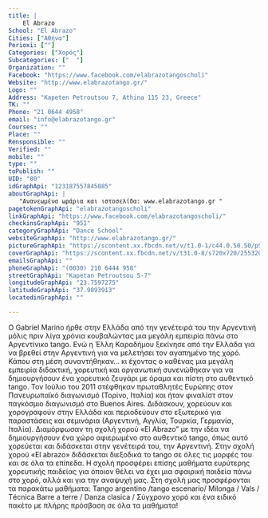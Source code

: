 ```yaml
---
title: |
    El Abrazo
School: "El Abrazo"
Cities: ["Αθήνα"]
Perioxi: [""]
Categories: ["Χορός"]
Subcategories: ["  "]
Organization: ""
Facebook: "https://www.facebook.com/elabrazotangoscholi"
Website: "http://www.elabrazotango.gr/"
Logo: ""
Address: "Kapeten Petroutsou 7, Athina 115 23, Greece"
TK: ""
Phone: "21 0644 4958"
email: "info@elabrazotango.gr"
Courses: ""
Place: ""
Rensponsible: ""
Verified: ""
mobile: ""
type: ""
toPublish: ""
UID: "80"
idGraphApi: "123187557845085"
aboutGraphApi: | 
   "Ανανεωμένα ωράρια και ιστοσελίδα: www.elabrazotango.gr "
pagetokenGraphApi: "elabrazotangoscholi"
linkGraphApi: "https://www.facebook.com/elabrazotangoscholi/"
checkinsGraphApi: "951"
categoryGraphApi: "Dance School"
websiteGraphApi: "http://www.elabrazotango.gr/"
pictureGraphApi: "https://scontent.xx.fbcdn.net/v/t1.0-1/c44.0.50.50/p50x50/1234495_218333354997171_1375206267_n.jpg?oh=f5be167cf5542c17986929971a2d0d36&amp;oe=5B0AACF6"
coverGraphApi: "https://scontent.xx.fbcdn.net/v/t31.0-8/s720x720/25532084_897083867122113_4616607941832291435_o.jpg?oh=0b29741e76cc6238f925b7b181059c14&amp;oe=5B3FB8AD"
emailsGraphApi: ""
phoneGraphApi: "(0030) 210 6444 958"
streetGraphApi: "Kapetan Petroutsou 5-7"
longitudeGraphApi: "23.7597275"
latitudeGraphApi: "37.9893913"
locatedinGraphApi: ""

---
```


Ο Gabriel Marino ήρθε στην Ελλάδα από την γενέτειρά του την Αργεντινή μόλις πριν λίγα χρόνια κουβαλώντας μια μεγάλη εμπειρία πάνω στο Αργεντίνικο tango. Ενώ η Έλλη Καραδήμου ξεκίνησε από την Ελλάδα για να βρεθεί στην Αργεντινή για να μελετήσει τον αγαπημένο της χορό. Κάπου στη μέση συναντήθηκαν… κι έχοντας ο καθένας μια μεγάλη εμπειρία διδακτική, χορευτική και οργανωτική συνενώθηκαν για να δημιουργήσουν ένα χορευτικό ζευγάρι με όραμα και πίστη στο αυθεντικό tango. Τον Ιούλιο του 2011 στέφθηκαν πρωταθλητές Ευρώπης στον Πανευρωπαϊκό διαγωνισμό (Τορίνο, Ιταλία) και ήταν φιναλίστ στον παγκόσμιο διαγωνισμό στο Buenos Aires. Διδάσκουν, χορεύουν και χορογραφούν στην Ελλάδα και περιοδεύουν στο εξωτερικό για παραστάσεις και σεμινάρια (Αργεντινή, Αγγλία, Τουρκία, Γερμανία, Ιταλία). Διαμόρφωσαν τη σχολή χορού «El Abrazo” με την ιδέα να δημιουργήσουν ένα χώρο αφιερωμένο στο αυθεντικό tango, όπως αυτό χορεύεται και διδάσκεται στην γενέτειρά του, την Αργεντινή. Στην σχολή χορού «El abrazo» διδάσκεται διεξοδικά το tango σε όλες τις μορφές του και σε όλα τα επίπεδα. Η σχολή προσφέρει επίσης μαθήματα ευρύτερης χορευτικής παιδείας για όποιον θέλει να έχει μια σφαιρική παιδεία πάνω στο χορό, αλλά και για την αναψυχή μας. Στη σχολή μας προσφέρονται τα παρακάτω μαθήματα: Tango argentino /tango escenario/ Milonga / Vals / Τécnica Barre a terre / Danza clasica / Σύγχρονο χορό και ένα ειδικό πακέτο με πλήρης πρόσβαση σε όλα τα μαθήματα!

